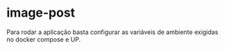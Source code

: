 # image-post

Para rodar a aplicação basta configurar as variáveis de ambiente exigidas no docker compose e UP.